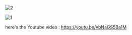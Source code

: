 ![2](https://github.com/soeltandata/IBM-DATA-SCIENCE-CLASS/assets/120083326/132610cb-80b7-4149-8ddd-242644f9d65c)

![1](https://github.com/soeltandata/IBM-DATA-SCIENCE-CLASS/assets/120083326/ae73fb7a-394d-4c07-93f9-747757729e0d)

here's the Youtube video : https://youtu.be/vbNaGS5Ba1M
